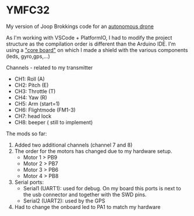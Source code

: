 # YMFC32
My version of Joop Brokkings code for an [autonomous drone](http://www.brokking.net/ymfc-32_auto_main.html)

As I'm working with VSCode + PlatformIO, I had to modify the project structure as the compilation order is different than the Arduino IDE.
I'm using a ["core board"](https://wiki.cuvoodoo.info/doku.php?id=stm32f1xx) on which I made a shield with the various components (leds, gyro,gps,...)

Channels - related to my transmitter
- CH1: Roll (A)
- CH2: Pitch (E)
- CH3: Throttle (T)
- CH4: Yaw (R)
- CH5: Arm (start=1)
- CH6: Flightmode (FM1-3)
- CH7: head lock
- CH8: beeper ( still to implement)

The mods so far:
1. Added two additional channels (channel 7 and 8)
2. The order for the motors has changed due to my hardware setup.
    - Motor 1 > PB9
    - Motor 2 > PB7
    - Motor 3 > PB6
    - Motor 4 > PB8
3. Serial ports:
    - Serial1 (UART1): used for debug. On my board this ports is next to the usb connector and together with the SWD pins.
    - Serial2 (UART2): used by the GPS
4. Had to change the onboard led to PA1 to match my hardware

